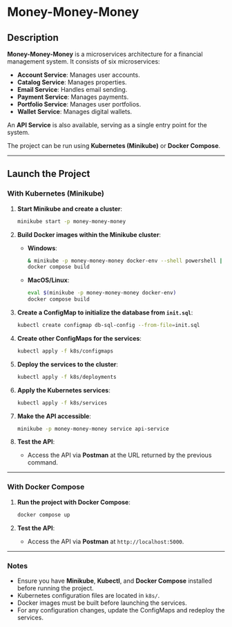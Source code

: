 # Money-Money-Money

## Description

**Money-Money-Money** is a microservices architecture for a financial management system. It consists of six microservices:

- **Account Service**: Manages user accounts.
- **Catalog Service**: Manages properties.
- **Email Service**: Handles email sending.
- **Payment Service**: Manages payments.
- **Portfolio Service**: Manages user portfolios.
- **Wallet Service**: Manages digital wallets.

An **API Service** is also available, serving as a single entry point for the system.

The project can be run using **Kubernetes (Minikube)** or **Docker Compose**.

---

## Launch the Project

### With Kubernetes (Minikube)

1. **Start Minikube and create a cluster**:

   ```bash
   minikube start -p money-money-money
   ```

2. **Build Docker images within the Minikube cluster**:

   - **Windows**:
     ```bash
     & minikube -p money-money-money docker-env --shell powershell | Invoke-Expression
     docker compose build
     ```
   - **MacOS/Linux**:
     ```bash
     eval $(minikube -p money-money-money docker-env)
     docker compose build
     ```

3. **Create a ConfigMap to initialize the database from `init.sql`**:

   ```bash
   kubectl create configmap db-sql-config --from-file=init.sql
   ```

4. **Create other ConfigMaps for the services**:

   ```bash
   kubectl apply -f k8s/configmaps
   ```

5. **Deploy the services to the cluster**:

   ```bash
   kubectl apply -f k8s/deployments
   ```

6. **Apply the Kubernetes services**:

   ```bash
   kubectl apply -f k8s/services
   ```

7. **Make the API accessible**:

   ```bash
   minikube -p money-money-money service api-service
   ```
8. **Test the API**:

   - Access the API via **Postman** at the URL returned by the previous command.

---

### With Docker Compose

1. **Run the project with Docker Compose**:

   ```bash
   docker compose up
   ```

2. **Test the API**:

   - Access the API via **Postman** at `http://localhost:5000`.

---

### Notes

- Ensure you have **Minikube**, **Kubectl**, and **Docker Compose** installed before running the project.
- Kubernetes configuration files are located in `k8s/`.
- Docker images must be built before launching the services.
- For any configuration changes, update the ConfigMaps and redeploy the services.

